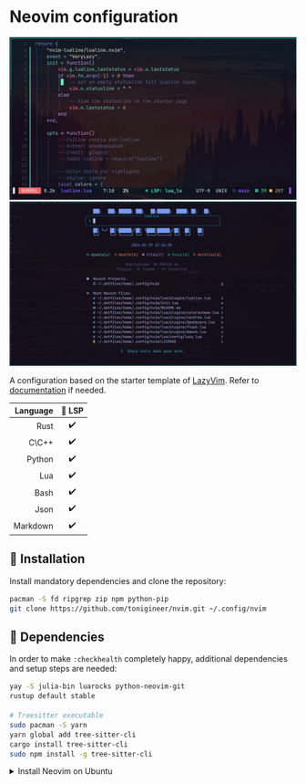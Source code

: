 # Neovim configuration

<kbd>![preview](./assets/preview.png)</kbd>
<kbd>![preview](./assets/preview_2.png)</kbd>

A configuration based on the starter template of [LazyVim](https://github.com/LazyVim/LazyVim). Refer to [documentation](https://lazyvim.github.io/installation) if needed.

Language | 📰 LSP
--: | :-:
Rust |  ✔️
C\C++ |  ✔️
Python |  ✔️
Lua |  ✔️
Bash |  ✔️
Json |  ✔️
Markdown |  ✔️

## 💾 Installation

Install mandatory dependencies and clone the repository:

```sh
pacman -S fd ripgrep zip npm python-pip
git clone https://github.com/tonigineer/nvim.git ~/.config/nvim
```

## 🔧 Dependencies

In order to make `:checkhealth` completely happy, additional dependencies and setup steps are needed:

```sh
yay -S julia-bin luarocks python-neovim-git
rustup default stable

# Treesitter executable
sudo pacman -S yarn
yarn global add tree-sitter-cli
cargo install tree-sitter-cli
sudo npm install -g tree-sitter-cli
```

<details>
    
<summary>Install Neovim on Ubuntu</summary>


```sh
# Neovim for Ubuntu
sudo apt install build-essential tar wget
wget https://github.com/neovim/neovim/releases/download/stable/nvim-linux64.tar.gz
tar -xf ~/nvim-linux64.tar.gz
sudo mkdir /opt/nvim && -r nvim-linux64 /opt/nvim
sudo ln -s /opt/nvim/bin/nvim /usr/bin/nvim
rm -rf nvim-linux64*
```


</details>

